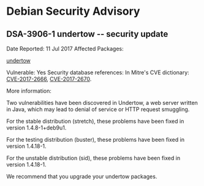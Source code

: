 
Debian Security Advisory
========================


DSA-3906-1 undertow -- security update
--------------------------------------



Date Reported:
11 Jul 2017
Affected Packages:

[undertow](https://packages.debian.org/src:undertow)

Vulnerable:
Yes
Security database references:
In Mitre's CVE dictionary: [CVE-2017-2666](https://security-tracker.debian.org/tracker/CVE-2017-2666), [CVE-2017-2670](https://security-tracker.debian.org/tracker/CVE-2017-2670).  

More information:

Two vulnerabilities have been discovered in Undertow, a web server
written in Java, which may lead to denial of service or HTTP request
smuggling.


For the stable distribution (stretch), these problems have been fixed in
version 1.4.8-1+deb9u1.


For the testing distribution (buster), these problems have been fixed
in version 1.4.18-1.


For the unstable distribution (sid), these problems have been fixed in
version 1.4.18-1.


We recommend that you upgrade your undertow packages.





